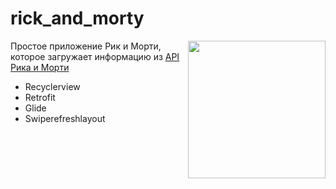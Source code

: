 # rick_and_morty
<img align="right" src="https://user-images.githubusercontent.com/116807822/222535169-dbf6a150-e8c8-4cc6-8335-865634eaece8.jpg" width="220">

Простое приложение Рик и Морти, которое загружает информацию из [API Рика и Морти](https://rickandmortyapi.com)


* Recyclerview
* Retrofit
* Glide
* Swiperefreshlayout
